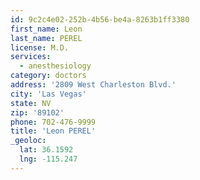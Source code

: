 ```yaml
---
id: 9c2c4e02-252b-4b56-be4a-8263b1ff3380
first_name: Leon
last_name: PEREL
license: M.D.
services:
  - anesthesiology
category: doctors
address: '2809 West Charleston Blvd.'
city: 'Las Vegas'
state: NV
zip: '89102'
phone: 702-476-9999
title: 'Leon PEREL'
_geoloc:
  lat: 36.1592
  lng: -115.247
---
```

